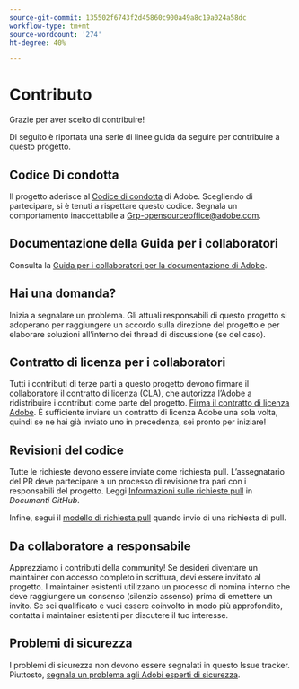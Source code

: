 ```yaml
---
source-git-commit: 135502f6743f2d45860c900a49a8c19a024a58dc
workflow-type: tm+mt
source-wordcount: '274'
ht-degree: 40%

---
```

# Contributo

Grazie per aver scelto di contribuire!

Di seguito è riportata una serie di linee guida da seguire per contribuire a questo progetto.

## Codice Di condotta

Il progetto aderisce al [Codice di condotta](code-of-conduct.md) di Adobe. Scegliendo di partecipare, si è tenuti a rispettare questo codice. Segnala un comportamento inaccettabile a
[Grp-opensourceoffice@adobe.com](mailto:Grp-opensourceoffice@adobe.com).

## Documentazione della Guida per i collaboratori

Consulta la [Guida per i collaboratori per la documentazione di Adobe](https://experienceleague.adobe.com/it/docs/contributor/contributor-guide/introduction).

## Hai una domanda?

Inizia a segnalare un problema. Gli attuali responsabili di questo progetto si adoperano per raggiungere un accordo sulla direzione del progetto e per elaborare soluzioni all’interno dei thread di discussione (se del caso).

## Contratto di licenza per i collaboratori

Tutti i contributi di terze parti a questo progetto devono firmare il collaboratore
il contratto di licenza (CLA), che autorizza l’Adobe a ridistribuire i contributi
come parte del progetto. [Firma il contratto di licenza Adobe](https://opensource.adobe.com/cla.html). È sufficiente inviare un contratto di licenza Adobe una sola volta, quindi se ne hai già inviato uno in precedenza, sei pronto per iniziare!

## Revisioni del codice

Tutte le richieste devono essere inviate come richiesta pull. L’assegnatario del PR deve partecipare a un processo di revisione tra pari con i responsabili del progetto. Leggi [Informazioni sulle richieste pull](https://docs.github.com/en/pull-requests/collaborating-with-pull-requests/proposing-changes-to-your-work-with-pull-requests/about-pull-requests) in _Documenti GitHub_.

Infine, segui il [modello di richiesta pull](PULL_REQUEST_TEMPLATE.md) quando
invio di una richiesta di pull.

## Da collaboratore a responsabile

Apprezziamo i contributi della community! Se desideri diventare un maintainer con accesso completo in scrittura, devi essere invitato al progetto. I maintainer esistenti utilizzano un processo di nomina interno che deve raggiungere un consenso (silenzio assenso) prima di emettere un invito. Se sei qualificato e vuoi essere coinvolto in modo più approfondito, contatta i maintainer esistenti per discutere il tuo interesse.

## Problemi di sicurezza

I problemi di sicurezza non devono essere segnalati in questo Issue tracker. Piuttosto, [segnala un problema agli Adobi esperti di sicurezza](https://helpx.adobe.com/it/security/alertus.html).

